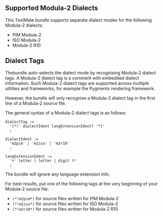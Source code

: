 ## Supported Modula-2 Dialects ##

This TextMate bundle supports separate dialect modes for the following Modula-2 dialects:

* PIM Modula-2
* ISO Modula-2
* Modula-2 R10


## Dialect Tags ##

Thebundle auto-selects the dialect mode by recognising Modula-2 dialect tags. A Modula-2 dialect tag is a comment with embedded dialect information.
Such Modula-2 dialect tags are supported across multiple utilities and frameworks, for example the Pygments rendering framework. 

However, the bundle will only recognise a Modula-2 dialect tag in the first line of a Modula-2 source file.

The general syntax of a Modula-2 dialect tags is as follows:

```
dialectTag :=
  '(*!' dialectIdent langExtensionIdent? '*)'
  ;

dialectIdent :=
  'm2pim' | 'm2iso' | 'm2r10'
  ;

langExtensionIdent :=
  '+' letter ( letter | digit )*
  ;
```

The bundle will ignore any language extension info.

For best results, put one of the following tags at the very beginning of your Modula-2 source file:

* `(*!m2pim*)` for source files written for PIM Modula-2
* `(*!m2iso*)` for source files written for ISO Modula-2
* `(*!m2r10*)` for source files written for Modula-2 R10
